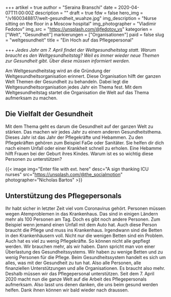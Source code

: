 +++
artikel = true
author = "Seraina Branschi"
date = 2020-04-07T11:00:00Z
description = ""
draft = true
fdw = false
hero_img = "/v1600348817/welt-gesundheit_wuahze.jpg"
img_description = "Nurse sitting on the floor in a Moscow hospital"
img_photographer = "Vladimir Fedotov"
img_src = "https://unsplash.com/@fedotov_vs"
kategorien = ["Welt", "Gesundheit"]
markierungen = ["Organisationen"]
paid = false
slug = "weltgesundheit"
title = "Ein Hoch auf das Pflegepersonal"

+++
_Jedes Jahr am 7. April findet der Weltgesundheitstag statt. Warum braucht es den Weltgesundheitstag? Weil es immer wieder neue Themen zur Gesundheit gibt. Über diese müssen informiert werden._

Am Weltgesundheitstag wird an die Gründung der Weltgesundheitsorganisation erinnert. Diese Organisation hilft der ganzen Welt Themen der Gesundheit zu behandeln. Dabei legt die Weltgesundheitsorganisation jedes Jahr ein Thema fest. Mit dem Weltgesundheitstag startet die Organisation die Welt auf das Thema aufmerksam zu machen.

## Die Vielfalt der Gesundheit

Mit dem Thema geht es darum die Gesundheit auf der ganzen Welt zu stärken. Das machen wir jedes Jahr zu einem anderen Gesundheitsthema. Dieses Jahr ist das Jahr der Pflegekräfte und Hebammen. Zu den Pflegekräften gehören zum Beispiel FaGe oder Sanitäter. Sie helfen dir dich nach einem Unfall oder einer Krankheit schnell zu erholen. Eine Hebamme hilft Frauen bei der Geburt ihres Kindes. Warum ist es so wichtig diese Personen zu unterstützen?

{{< image img="Enter file with ext. here" desc="A sign thanking ICU nurses" src="https://unsplash.com/@the_socialmotion" photographer="Nicholas Bartos" >}}

## Unterstützung des Pflegepersonals

Ihr habt sicher in letzter Zeit viel vom Coronavirus gehört. Personen müssen wegen Atemproblemen in das Krankenhaus. Das sind in einigen Ländern mehr als 100 Personen am Tag. Doch es gibt noch andere Personen. Zum Beispiel wenn jemand einen Unfall mit dem Auto hat. Auch diese Person braucht die Pflege und muss ins Krankenhaus. Irgendwann sind die Betten in den Krankenhäusern voll. Nicht nur die wenigen Betten sind ein Problem. Auch hat es viel zu wenig Pflegekräfte. So können nicht alle gepflegt werden. Wir brauchen mehr, als wir haben. Dann spricht man von einer Überlastung des Gesundheitssystems. Wir haben zu wenige Betten und zu wenig Personen für die Pflege. Beim Gesundheitssystem handelt es sich um alles, was mit der Gesundheit zu tun hat. Also alle Personen, alle finanziellen Unterstützungen und alle Organisationen. Es braucht also mehr. Deshalb müssen wir das Pflegepersonal unterstützen. Seit dem 7. April 2020 macht nun die ganze Welt auf die Arbeit des Pflegepersonals aufmerksam. Also lasst uns denen danken, die uns beim gesund werden helfen. Dank ihnen können wir bald wieder nach draussen.